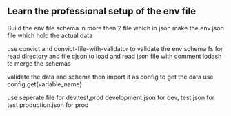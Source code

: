 ## Learn the professional setup of the env file 

Build the env file schema in more then 2 file which in json
make the env.json file which hold the actual data

use convict and convict-file-with-validator to validate the env schema
fs for read directory and file
cjson to load and read json file with comment
lodash to merge the schemas

validate the data and schema then import it as config
to get the data use config.get(variable_name)


use seperate file for dev,test,prod
development.json for dev, 
test.json for test
production.json for prod

